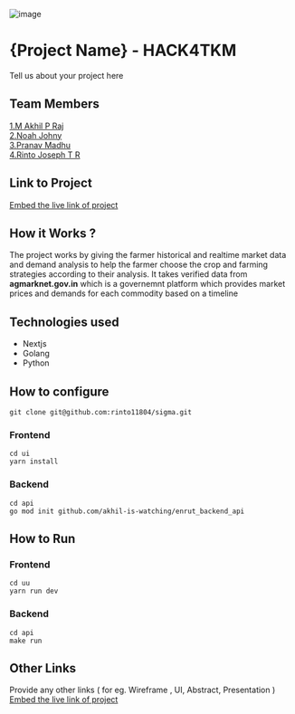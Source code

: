 ![image](HACK4TKM.jpeg)

# {Project Name} - HACK4TKM

Tell us about your project here

## Team Members

[1.M Akhil P Raj](https://www.github.com/akhil-is-watching)  
[2.Noah Johny](https://www.github.com/noah-johny)  
[3.Pranav Madhu](https://www.github.com/pranavmadhu01)  
[4.Rinto Joseph T R](https://www.github.com/rinto11804)

## Link to Project

[Embed the live link of project](live_link)

## How it Works ?

The project works by giving the farmer historical and realtime market data and demand analysis to help the farmer choose the crop and farming strategies according to their analysis. It takes verified data from **agmarknet.gov.in** which is a governemnt platform which provides market prices and demands for each commodity based on a timeline

## Technologies used

- Nextjs
- Golang
- Python

## How to configure
```
git clone git@github.com:rinto11804/sigma.git
```
### Frontend 
```
cd ui
yarn install
```

### Backend
```
cd api
go mod init github.com/akhil-is-watching/enrut_backend_api
```

## How to Run

### Frontend 
```
cd uu
yarn run dev
```

### Backend
```
cd api
make run 
```

## Other Links

Provide any other links ( for eg. Wireframe , UI, Abstract, Presentation )
[Embed the live link of project](live_link)
